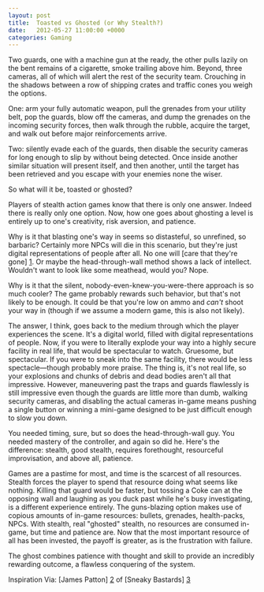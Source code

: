 ```yaml
---
layout: post
title:  Toasted vs Ghosted (or Why Stealth?)
date:   2012-05-27 11:00:00 +0000
categories: Gaming
---
```


Two guards, one with a machine gun at the ready, the other pulls lazily on the bent remains of a cigarette, smoke trailing above him. Beyond, three cameras, all of which will alert the rest of the security team. Crouching in the shadows between a row of shipping crates and traffic cones you weigh the options.

One: arm your fully automatic weapon, pull the grenades from your utility belt, pop the guards, blow off the cameras, and dump the grenades on the incoming security forces, then walk through the rubble, acquire the target, and walk out before major reinforcements arrive.

Two: silently evade each of the guards, then disable the security cameras for long enough to slip by without being detected. Once inside another similar situation will present itself, and then another, until the target has been retrieved and you escape with your enemies none the wiser.

So what will it be, toasted or ghosted?

Players of stealth action games know that there is only one answer. Indeed there is really only one option. Now, how one goes about ghosting a level is entirely up to one's creativity, risk aversion, and patience.

Why is it that blasting one's way in seems so distasteful, so unrefined, so barbaric? Certainly more NPCs will die in this scenario, but they're just digital representations of people after all. No one will [care that they're gone] [1]. Or maybe the head-through-wall method shows a lack of intellect. Wouldn't want to look like some meathead, would you? Nope.

Why is it that the silent, nobody-even-knew-you-were-there approach is so much cooler? The game probably rewards such behavior, but that's not likely to be enough. It could be that you're low on ammo and *can't* shoot your way in (though if we assume a modern game, this is also not likely).

The answer, I think, goes back to the medium through which the player experiences the scene. It's a digital world, filled with digital representations of people. Now, if you were to literally explode your way into a highly secure facility in real life, that would be spectacular to watch. Gruesome, but spectacular. If you were to sneak into the same facility, there would be less spectacle—though probably more praise. The thing is, it's not real life, so your explosions and chunks of debris and dead bodies aren't all that impressive. However, maneuvering past the traps and guards flawlessly is still impressive even though the guards are little more than dumb, walking security cameras, and disabling the actual cameras in-game means pushing a single button or winning a mini-game designed to be just difficult enough to slow you down. 

You needed timing, sure, but so does the head-through-wall guy. You needed mastery of the controller, and again so did he. Here's the difference: stealth, good stealth, requires forethought, resourceful improvisation, and above all, patience.

Games are a pastime for most, and time is the scarcest of all resources. Stealth forces the player to spend that resource doing what seems like nothing. Killing that guard would be faster, but tossing a Coke can at the opposing wall and laughing as you duck past while he's busy investigating, is a different experience entirely. The guns-blazing option makes use of copious amounts of in-game resources: bullets, grenades, health-packs, NPCs. With stealth, real "ghosted" stealth, no resources are consumed in-game, but time and patience are. Now that the most important resource of all has been invested, the payoff is greater, as is the frustration with failure. 

The ghost combines patience with thought and skill to provide an incredibly rewarding outcome, a flawless conquering of the system. 

Inspiration Via: [James Patton] [2] of [Sneaky Bastards] [3]

[1]: http://natebarham.com/post/22388281813/murderfest-of-the-flies
[2]: http://sneakybastards.net/shadesofgrey/the-city-by-the-bay/
[3]: http://sneakybastards.net/